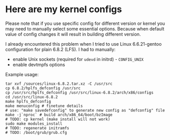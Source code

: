# Here are my kernel configs

Please note that if you use specific config for different version
or kernel you may need to manually select some essential options.
Because when default value of config changes it will result in building
different version. 

I already encountered this  problem when I tried to use Linux 6.6.21-gentoo
configuration for plain 6.8.2 (LFS). I had to manually:
- enable Unix sockets (required for `udevd` in initrd) - `CONFIG_UNIX`
- enable devtmpfs options

Example usage:
```shell
tar xvf /sources/linux-6.8.2.tar.xz -C /usr/src
cp 6.8.2/hplfs_defconfig /usr/src
cp /usr/src/hplfs_defconfig /usr/src/linux-6.8.2/arch/x86/configs
cd /usr/src/linux-6.8.2
make hplfs_defconfig
make menuconfig # finetune details
# use: "make savedefconfig" to generate new config as "defconfig" file
make -j`nproc` # build arch/x86_64/boot/bzImage
# TODO: cp kernel (make install will not work)
sudo make modules_install
# TODO: regenerate initramfs
# TODO: /boot/grub/grub.cfg
```

